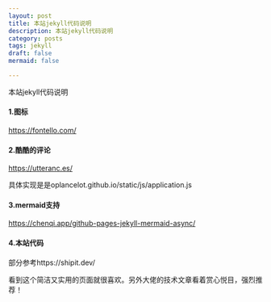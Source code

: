 ```yaml
---
layout: post
title: 本站jekyll代码说明
description: 本站jekyll代码说明
category: posts
tags: jekyll 
draft: false
mermaid: false

---
```

本站jekyll代码说明

#### 1.图标

https://fontello.com/

#### 2.酷酷的评论

https://utteranc.es/

具体实现是是oplancelot.github.io/static/js/application.js

#### 3.mermaid支持

https://chenqi.app/github-pages-jekyll-mermaid-async/

#### 4.本站代码

部分参考https://shipit.dev/

看到这个简洁又实用的页面就很喜欢。另外大佬的技术文章看着赏心悦目，强烈推荐！